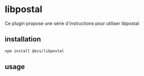 # libpostal

Ce plugin propose une série d'instructions pour utiliser libpostal

## installation

```bash
npm install @ezs/libpostal
```

## usage

